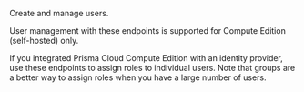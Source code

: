 Create and manage users.

User management with these endpoints is supported for Compute Edition (self-hosted) only.

If you integrated Prisma Cloud Compute Edition with an identity provider, use these endpoints to assign roles to individual users.
Note that groups are a better way to assign roles when you have a large number of users.
